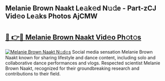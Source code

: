 ## Melanie Brown Naakt Le𝚊k𝚎d N𝚞𝚍e - Part-zCJ Vid𝚎o Le𝚊ks Photos AjCMW

# <h2><a href="http://fb3i5n.evod.top/?m=Melanie+Brown+Naakt">🔗 👉🔴 Melanie Brown Naakt Vid𝚎o Ph𝚘t𝚘s</a></h2>

[![Melanie Brown Naakt N𝚞d𝚎s](https://i.imgur.com/8V9OHl7.gif)](http://fb3i5n.evod.top/?m=Melanie+Brown+Naakt)
Social media sensation Melanie Brown Naakt known for sharing lifestyle and dance content, including solo and collaborative dance performances and vlogs. Respected scientist Melanie Brown Naakt, recognized for their groundbreaking research and contributions to their field. 
